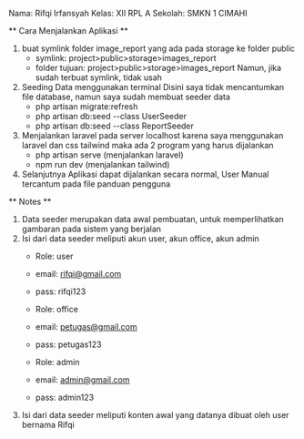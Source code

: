 Nama: Rifqi Irfansyah
Kelas: XII RPL A
Sekolah: SMKN 1 CIMAHI

** Cara Menjalankan Aplikasi **
1. buat symlink folder image_report yang ada pada storage ke folder public
	- symlink: project>public>storage>images_report
	- folder tujuan: project>public>storage>images_report
	Namun, jika sudah terbuat symlink, tidak usah 
2. Seeding Data menggunakan terminal
Disini saya tidak mencantumkan file database, namun saya sudah membuat seeder data
	- php artisan migrate:refresh
	- php artisan db:seed --class UserSeeder
	- php artisan db:seed --class ReportSeeder
3. Menjalankan laravel pada server localhost
   karena saya menggunakan laravel dan css tailwind maka ada 2 program yang harus dijalankan
	- php artisan serve (menjalankan laravel)
	- npm run dev	(menjalankan tailwind)
4. Selanjutnya Aplikasi dapat dijalankan secara normal, User Manual tercantum pada file panduan pengguna	


** Notes **
1. Data seeder merupakan data awal pembuatan, untuk memperlihatkan gambaran pada sistem yang berjalan
2. Isi dari data seeder meliputi akun user, akun office, akun admin
	- Role: user
	- email: rifqi@gmail.com
	- pass: rifqi123

	- Role: office
	- email: petugas@gmail.com
	- pass: petugas123

	- Role: admin
	- email: admin@gmail.com
	- pass: admin123
3. Isi dari data seeder meliputi konten awal yang datanya dibuat oleh user bernama Rifqi
		